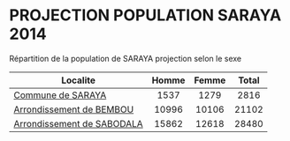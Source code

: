 # PROJECTION POPULATION SARAYA 2014
	
Répartition de la population de SARAYA projection selon le sexe
	
| Localite  | Homme | Femme | Total |
| --------- |:-----:|:-----:|:-----:|
| [Commune de SARAYA](SARAYA) | 1537 | 1279 | 2816 |
| [Arrondissement de BEMBOU](BEMBOU) | 10996 | 10106 | 21102 |
| [Arrondissement de SABODALA](SABODALA) | 15862 | 12618 | 28480 |
